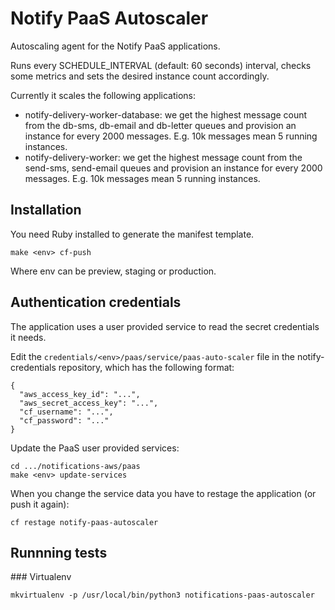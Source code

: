 # Notify PaaS Autoscaler

Autoscaling agent for the Notify PaaS applications.

Runs every SCHEDULE_INTERVAL (default: 60 seconds) interval, checks some metrics and sets the desired instance count accordingly.

Currently it scales the following applications:
 * notify-delivery-worker-database: we get the highest message count from the db-sms, db-email and db-letter queues and provision an instance for every 2000 messages. E.g. 10k messages mean 5 running instances.
 * notify-delivery-worker: we get the highest message count from the send-sms, send-email queues and provision an instance for every 2000 messages. E.g. 10k messages mean 5 running instances.

## Installation

You need Ruby installed to generate the manifest template.

```
make <env> cf-push
```

Where env can be preview, staging or production.

## Authentication credentials

The application uses a user provided service to read the secret credentials it needs.

Edit the ```credentials/<env>/paas/service/paas-auto-scaler``` file in the notify-credentials repository, which has the following format:

```
{
  "aws_access_key_id": "...",
  "aws_secret_access_key": "...",
  "cf_username": "...",
  "cf_password": "..."
}
```

Update the PaaS user provided services:

```
cd .../notifications-aws/paas
make <env> update-services
```

When you change the service data you have to restage the application (or push it again):

```
cf restage notify-paas-autoscaler
```


## Runnning tests

### Virtualenv

```
mkvirtualenv -p /usr/local/bin/python3 notifications-paas-autoscaler
```
